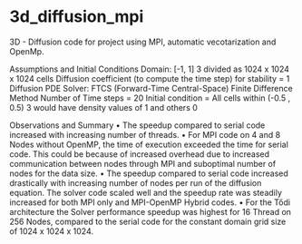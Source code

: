 3d_diffusion_mpi
================
3D - Diffusion code for project using MPI, automatic vecotarization 
and OpenMp.

Assumptions and Initial Conditions
Domain: [-1, 1] 3 divided as 1024 x 1024 x 1024 cells
Diffusion coefficient (to compute the time step) for stability = 1
Diffusion PDE Solver: FTCS (Forward-Time Central-Space) Finite Difference Method
Number of Time steps = 20
Initial condition = All cells within (-0.5 , 0.5) 3 would have density values of 1 and others 0


Observations and Summary
• The speedup compared to serial code increased with increasing number of threads.
• For MPI code on 4 and 8 Nodes without OpenMP, the time of execution exceeded the
time for serial code. This could be because of increased overhead due to increased
communication between nodes through MPI and suboptimal number of nodes for the
data size.
• The speedup compared to serial code increased drastically with increasing number of
nodes per run of the diffusion equation. The solver code scaled well and the speedup
rate was steadily increased for both MPI only and MPI-OpenMP Hybrid codes.
• For the Tődi architecture the Solver performance speedup was highest for 16 Thread
on 256 Nodes, compared to the serial code for the constant domain grid size of 1024 x
1024 x 1024.
